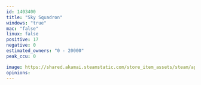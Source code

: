 ```yaml
---
id: 1403400
title: "Sky Squadron"
windows: "true"
mac: "false"
linux: false
positive: 17
negative: 0
estimated_owners: "0 - 20000"
peak_ccu: 0

image: https://shared.akamai.steamstatic.com/store_item_assets/steam/apps/1403400/header.jpg?t=1715727643
opinions:
---
```

